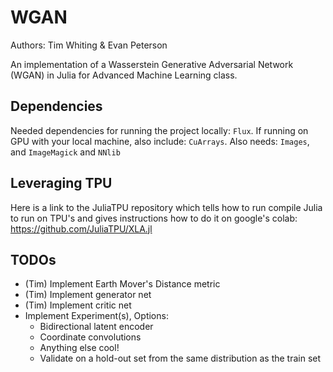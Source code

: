 # WGAN

Authors: Tim Whiting & Evan Peterson

An implementation of a Wasserstein Generative Adversarial Network (WGAN) in Julia for Advanced Machine Learning class.

## Dependencies

Needed dependencies for running the project locally: `Flux`. If running on GPU with your local machine, also include: `CuArrays`.
Also needs: `Images`, and `ImageMagick` and `NNlib`

## Leveraging TPU

Here is a link to the JuliaTPU repository which tells how to run compile Julia to run on TPU's and gives instructions how to do it on google's colab: https://github.com/JuliaTPU/XLA.jl

## TODOs

- (Tim) Implement Earth Mover's Distance metric
- (Tim) Implement generator net
- (Tim) Implement critic net
- Implement Experiment(s), Options:
  - Bidirectional latent encoder
  - Coordinate convolutions
  - Anything else cool!
  - Validate on a hold-out set from the same distribution as the train set
